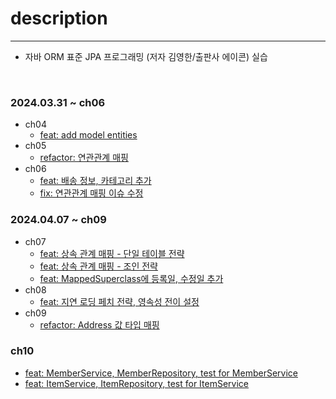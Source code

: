 # description
---------
- 자바 ORM 표준 JPA 프로그래밍 (저자 김영한/출판사 에이콘) 실습
</br>

### 2024.03.31 ~ ch06
- ch04
  - [feat: add model entities](https://github.com/youabledev/be-study/commit/3989e203cc207d3e24604b9a970dba8b3eb53061)
- ch05
  - [refactor: 연관관계 매핑](https://github.com/youabledev/be-study/commit/ce87d7df025dfcb961615ff6d32385a467567cae)
- ch06
  - [feat: 배송 정보, 카테고리 추가](https://github.com/youabledev/be-study/commit/a344eb0325a30047a0fb65aaa27bed55a50dbd50)
  - [fix: 연관관계 매핑 이슈 수정](https://github.com/youabledev/be-study/commit/3105100fd383c6e5430f288ffc6adc3d5c720aab)

### 2024.04.07 ~ ch09
- ch07
  - [feat: 상속 관계 매핑 - 단일 테이블 전략](https://github.com/youabledev/be-study/commit/ed64ad74b7a991c6e5024304881a28861b640261)
  - [feat: 상속 관계 매핑 - 조인 전략](https://github.com/youabledev/be-study/commit/704a2a9c4c60623320d9cb6b486dfd4482cf4165)
  - [feat: MappedSuperclass에 등록일, 수정일 추가](https://github.com/youabledev/be-study/commit/0f861102188bc0be3c91b5adde1876d0740fa220)
- ch08
  - [feat: 지연 로딩 페치 전략, 영속성 전이 설정](https://github.com/youabledev/be-study/commit/b46af875a4a59b2e020fa5fe752032082ed3c1f9)
- ch09
  - [refactor: Address 값 타입 매핑](https://github.com/youabledev/be-study/commit/1e92ecdf0eba1c34f5edd47e7c00d14e00d14f06)

### ch10
- [feat: MemberService, MemberRepository, test for MemberService](https://github.com/youabledev/be-study/commit/98ad4b6186d91078b10a38c5ffe8baa17ec09930)
- [feat: ItemService, ItemRepository, test for ItemService](https://github.com/youabledev/be-study/commit/c5ca28e59c5f1f8f162a6a0200ed71299b3e524c)
